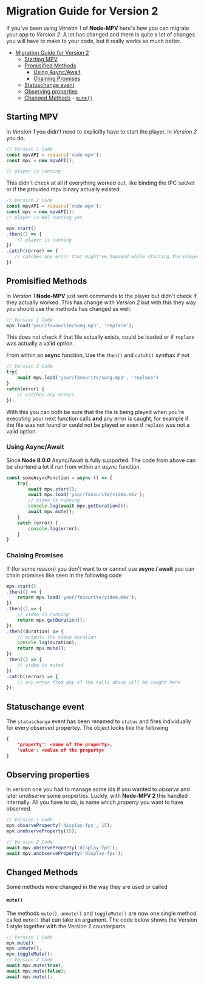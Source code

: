 # Migration Guide for Version 2

If you've been using *Version 1* of **Node-MPV** here's how you can migrate your app to *Version 2*. A lot has changed and there is quite a lot of changes you will have to make to your code, but it really works so much better.

- [Migration Guide for Version 2](#migration-guide-for-version-2)
	- [Starting MPV](#starting-mpv)
	- [Promisified Methods](#promisified-methods)
		- [Using Async/Await](#using-asyncawait)
		- [Chaining Promises](#chaining-promises)
	- [Statuschange event](#statuschange-event)
	- [Observing properties](#observing-properties)
	- [Changed Methods](#changed-methods)
			- [`mute()`](#mute)
	

## Starting MPV

In *Version 1* you didn't need to explicitly have to start the player, in *Version 2* you do.


``` JavaScript
// Version 1 Code
const mpvAPI = require('node-mpv');
const mpv = new mpvAPI();

// player is running
```
This didn't check at all if everything worked out, like binding the IPC socket or if the provided mpv binary actually existed.


``` JavaScript
// Version 2 Code 
const mpvAPI = require('node-mpv');
const mpv = new mpvAPI();
// player is NOT running yet

mpv.start()
.then(() => {
    // player is running
})
.catch((error) => {
   // catches any error that might've happend while starting the player
})
```



## Promisified Methods

In *Version 1* **Node-MPV** just sent commands to the player but didn't check if they actually worked. This has change with *Version 2* but with this they way you should use the methods has changed as well.



```JavaScript
// Version 1 Code
mpv.load('your/favourite/song.mp3', 'replace');
```

This does not check if that file actually exists, could be loaded or if `replace` was actually a valid option.


From within an **async** function, Use the `then()` and `catch()` synthax if not

``` JavaScript 
// Version 2 Code
try{
	await mpv.load('your/favourite/song.mp3', 'replace')
}
catch(error) {
	// catches any errors
});
```

With this you can both be sure that the file is being played when you're executing your next function calls **and** any error is caught, for example if the file was not found or could not be played or even if `replace` was not a valid option.

### Using Async/Await

Since **Node 8.0.0** Async/Await is fully supported. The code from above can be shortend a lot if run from within an *async* function.

```JavaScript
const someAsyncFunction = async () => {
	try{	
		await mpv.start();
		await mpv.load('your/favourite/video.mkv');
		// video is running
		console.log(await mpv.getDuration());
		await mpv.mute();
	}
	catch (error) {
		console.log(error);
	}
}
```


### Chaining Promises

If (for some reason) you don't want to or cannot use **async / await** you can chain promises like seen in the following code

```JavaScript
mpv.start()
.then(() => {
	return mpv.load('your/favourite/video.mkv');
})
.then(() => {
	// video is running
	return mpv.getDuration();
})
.then((duration) => {
	// outputs the video duration
	console.log(duration);
	return mpv.mute();
})
.then(() => {
	// video is muted
})
.catch((error) => {
	// any error from any of the calls above will be caught here
});
```




## Statuschange event

The `statuschange` event has been renamed to `status` and fires individually for every observed propertey. The object looks like the following

```JSON
{
	'property': <name of the property>,
	'value': <value of the property>
}
```



## Observing properties

In version one you had to manage some ids if you wanted to *observe* and later *unobserve* some properties. Luckly, with **Node-MPV 2** this handled internally. All you have to do, is name which *property* you want to have observed.


```JavaScript
// Version 1 Code
mpv.observeProperty('display-fps', 15);
mpv.unobserveProperty(15);
```

```JavaScript
// Version 2 Code
await mpv.observeProperty('display-fps');
await mpv.unobserveProperty('display-fps');
```

## Changed Methods

Some methods were changed in the way they are used or called

#### `mute()`

The methods `mute()`, `unmute()` and `toggleMute()` are now one single method called `mute()`  that can take an argument. The code below shows the Version 1 style together with the Version 2 counterparts

```JavaScript
// Version 1 Code
mpv.mute();
mpv.unmute();
mpv.toggleMute();
// Version 2 Code
await mpv.mute(true);
await mpv.mute(false);
await mpv.mute();
```